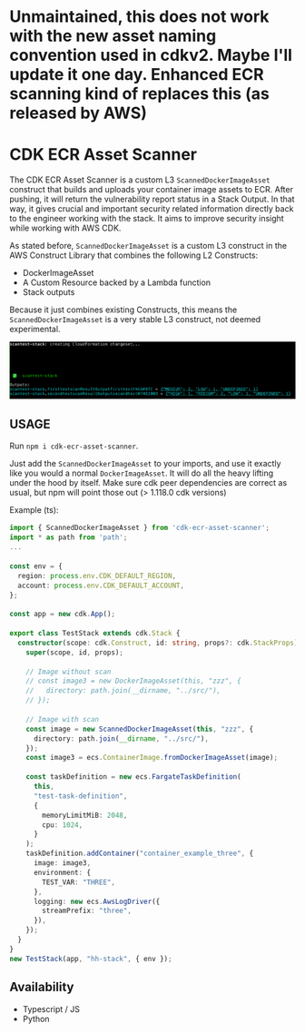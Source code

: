 # Unmaintained, this does not work with the new asset naming convention used in cdkv2. Maybe I'll update it one day. Enhanced ECR scanning kind of replaces this (as released by AWS)

# CDK ECR Asset Scanner

The CDK ECR Asset Scanner is a custom L3 `ScannedDockerImageAsset` construct that builds and uploads your container image assets to ECR. After pushing, it will return the vulnerability report status in a Stack Output. In that way, it gives crucial and important security related information directly back to the engineer working with the stack. It aims to improve security insight while working with AWS CDK.

As stated before, `ScannedDockerImageAsset` is a custom L3 construct in the AWS Construct Library that combines the following L2 Constructs:

- DockerImageAsset
- A Custom Resource backed by a Lambda function
- Stack outputs

Because it just combines existing Constructs, this means the `ScannedDockerImageAsset` is a very stable L3 construct, not deemed experimental.

![Terminal](./docs/assets/terminal_output.png)

## USAGE

Run `npm i cdk-ecr-asset-scanner`.

Just add the `ScannedDockerImageAsset` to your imports, and use it exactly like you would a normal `DockerImageAsset`. It will do all the heavy lifting under the hood by itself. Make sure cdk peer dependencies are correct as usual, but npm will point those out (> 1.118.0 cdk versions)

Example (ts):

```ts
import { ScannedDockerImageAsset } from 'cdk-ecr-asset-scanner';
import * as path from 'path';
...

const env = {
  region: process.env.CDK_DEFAULT_REGION,
  account: process.env.CDK_DEFAULT_ACCOUNT,
};

const app = new cdk.App();

export class TestStack extends cdk.Stack {
  constructor(scope: cdk.Construct, id: string, props?: cdk.StackProps) {
    super(scope, id, props);

    // Image without scan
    // const image3 = new DockerImageAsset(this, "zzz", {
    //   directory: path.join(__dirname, "../src/"),
    // });

    // Image with scan
    const image = new ScannedDockerImageAsset(this, "zzz", {
      directory: path.join(__dirname, "../src/"),
    });
    const image3 = ecs.ContainerImage.fromDockerImageAsset(image);

    const taskDefinition = new ecs.FargateTaskDefinition(
      this,
      "test-task-definition",
      {
        memoryLimitMiB: 2048,
        cpu: 1024,
      }
    );
    taskDefinition.addContainer("container_example_three", {
      image: image3,
      environment: {
        TEST_VAR: "THREE",
      },
      logging: new ecs.AwsLogDriver({
        streamPrefix: "three",
      }),
    });
  }
}
new TestStack(app, "hh-stack", { env });
```

## Availability

- Typescript / JS
- Python

